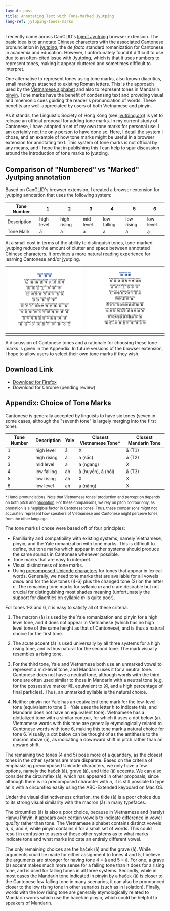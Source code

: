 ```yaml
---
layout: post
title: Annotating Text with Tone-Marked Jyutping
lang-ref: jytuping-tones-marks
---
```


I recently came across CanCLID's [Inject Jyutping](https://github.com/CanCLID/inject-jyutping) browser extension. The basic idea is to annotate Chinese characters with the associated Cantonese pronunciation in [jyutping](https://en.wikipedia.org/wiki/Jyutping), the _de facto_ standard romanization for Cantonese in academia and education. However, I unfortunately found it difficult to use due to an often-cited issue with Jyutping, which is that it uses numbers to represent tones, making it appear cluttered and sometimes difficult to interpret. 


One alternative to represent tones using tone marks, also known diacritics, small markings attached to existing Roman letters. This is the approach used by the [Vietnamese alphabet](https://en.wikipedia.org/wiki/Vietnamese_alphabet) and also to represent tones in Mandarin [pinyin](https://en.wikipedia.org/wiki/Pinyin). Tone marks have the benefit of condensing text and providing visual and mnemonic cues guiding the reader's pronunciation of words. These benefits are well-appreciated by users of both Vietnamese and pinyin.

As it stands, the Linguistic Society of Hong Kong (see [jyutping.org](https://jyutping.org)) is yet to release an official proposal for adding tone marks. In my current study of Cantonese, I have adopted a set of my own tone marks for personal use. I am certainly [not](https://www.reddit.com/r/Cantonese/comments/7r4y5b/random_idea_vietnamese_tone_marks) [the](http://www.cantonese.sheik.co.uk/phorum/read.php?1,127274,131154) [only](https://www.amazon.com/Cantonese-Everyone-English-Chinese/dp/9620718615) [person](https://www.facebook.com/CantoneseABC) to have done so. Here, I detail the system I chose, and an example of how tone marks might be useful in a browser extension for annotating text. This system of tone marks is not official by any means, and I hope that in publishing this I can help to spur discussion around the introduction of tone marks to jyutping.

## Comparison of "Numbered" vs "Marked" Jyutping annotation

Based on CanCLID's browser extension, I created a browser extension for jyutping annotation that uses the following system:

| Tone Number | 1 | 2 | 3 | 4 | 5 | 6 |
|-------------|---|---|---|---|---|---|
| Description  | high level | high rising | mid level | low falling | low rising | low level |
| Tone Mark   | ā | á | a | à | ǎ | ạ |


At a small cost in terms of the ability to distinguish tones, tone-marked jyutping reduces the amount of clutter and space between annotated Chinese characters. It provides a more natural reading experience for learning Cantonese and/or jyutping.

| ![A poem annotated with numbered jyutping.](/assets/images/jyutping-number-annotation.png) | ![A poem annotated with marked jyutping.](/assets/images/jyutping-tonemark-annotation.png) |
|-|-|
| | |

A discussion of Cantonese tones and a rationale for choosing these tone marks is given in the Appendix. In future versions of the browser extension, I hope to allow users to select their own tone marks if they wish.

## Download Link
- [Download for Firefox](https://addons.mozilla.org/en-US/firefox/addon/inject-jyutping-diacritics/)
- Download for Chrome (pending review)



## Appendix: Choice of Tone Marks
Cantonese is generally accepted by linguists to have six tones (seven in some cases, although the "seventh tone" is largely merging into the first tone).

| Tone Number | Description | Yale | Closest Vietnamese Tone\* | Closest Mandarin Tone |
|-------------|-------------|------|---------------------------|-----------------------|
| 1           | high level  | ā    | X                         | ā (T1)                |
| 2           | high rising | á    | á (sắc)                   | á (T2)                |
| 3           | mid level   | a    | a (ngang)                 | X                     |
| 4           | low falling | àh   | à (huyền), ả (hỏi)        | ǎ (T3)                |
| 5           | low rising  | áh   | X                         | X                     |
| 6           | low level   | ah   | ạ (nặng)                  | X                     |

<small>\* Hanoi pronunciations. Note that Vietnamese tones' production and perception depends on both pitch and [phonation](https://en.wikipedia.org/wiki/Phonation). For these comparisons, we rely on pitch contour only, as phonation is a negligible factor in Cantonese tones. Thus, these comparisons might not accurately represent how speakers of Vietnamese and Cantonese might perceive tones from the other language.</small>

The tone marks I chose were based off of four principles:

- Familiarity and compatibility with existing systems, namely Vietnamese, pinyin, and the Yale romanization with tone marks. This is difficult to define, but tone marks which appear in other systems should produce the same sounds in Cantonese whenever possible.
- Tone marks that are easy to interpret.
- Visual distinctness of tone marks.
- Using [precomposed Unicode characters](https://en.wikipedia.org/wiki/List_of_precomposed_Latin_characters_in_Unicode) for tones that appear in lexical words. Generally, we need tone marks that are available for all vowels _aeiou_ and for the low tones (4-6) plus the changed tone (2) on the letter _n_. The remaining tone marks for syllabic _m_ and _n_ are desirable but not crucial for distinguishing most shades meaning (unfortunately the support for diacritics on syllabic _m_ is quite poor).

For tones 1-3 and 6, it is easy to satisfy all of these criteria.

1. The macron (ā) is used by the Yale romanization and pinyin for a high level tone, and it does not appear in Vietnamese (which has no high level tone of the same height as that of Cantonese), and is thus a natural choice for the first tone.

2. The acute accent (á) is used universally by all three systems for a high rising tone, and is thus natural for the second tone. The mark visually resembles a rising tone.

3. For the third tone, Yale and Vietnamese both use an unmarked vowel to represent a mid-level tone, and Mandarin uses it for a neutral tone. Cantonese does not have a neutral tone, although words with the third tone are often used similar to those in Mandarin with a neutral tone (e.g. for the possessive marker 嘅, equivalent to 的, and a high percentage of final particles). Thus, an unmarked syllable is the natural choice.

6. Neither pinyin nor Yale has an equivalent tone mark for the low-level tone (equivalent to tone 6 - Yale uses the letter _h_ to indicate this, and Mandarin does not have an equivalent tone). Vietnamese has a glottalized tone with a similar contour, for which it uses a dot below (ạ). Vietnamese words with this tone are generally etymologically related to Cantonese words with tone 6, making this tone mark a natural choice for tone 6. Visually, a dot below can be thought of as the antithesis to the macron above (ā), as indicating a downward shift in pitch rather than an upward shift.

The remaining two tones (4 and 5) pose more of a quandary, as the closest tones in the other systems are more disparate. Based on the criteria of emphasizing precomposed Unicode characters, we only have a few options, namely the haček (ǎ), grave (à), and tilde (ã) accents. We can also consider the circumflex (â), which has appeared in other proposals, since although there is no precomposed character with _n_, it is still possible to type an _n_ with a circumflex easily using the ABC-Extended keyboard on Mac OS.

Under the visual distinctiveness criterion, the tilde (ã) is a poor choice due to its strong visual similarity with the macron (ā) in many typefaces.

The circumflex (â) is also a poor choice, because in Vietnamese and (rarely) Hanyu Pinyin, it appears over certain vowels to indicate difference in vowel _quality_ rather than tone. The Vietnamese alphabet contains distinct vowels _â_, _ô_, and _ê_, while pinyin contains _ê_ for a small set of words. This could result in confusion to users of these other systems as to what marks indicate tone and what marks indicate an entirely different vowel.

The only remaining choices are the haček (ǎ) and the grave (à). While arguments could be made for either assignment to tones 4 and 5, I believe the arguments are stronger for having tone 4 = à and 5 = ǎ. For one, a grave (à) accent makes much more sense for a falling tone than it does for a rising tone, and is used for falling tones in all three systems. Secondly, while in most cases the Mandarin tone indicated in pinyin by a haček (ǎ) is closer to the Cantonese low falling tone in many scenarios, it can also be pronounced closer to the low rising tone in other senarios (such as in isolation). Finally, words with the low rising tone are generally etymologically related to Mandarin words which use the haček in pinyin, which could be helpful to speakers of Mandarin.
